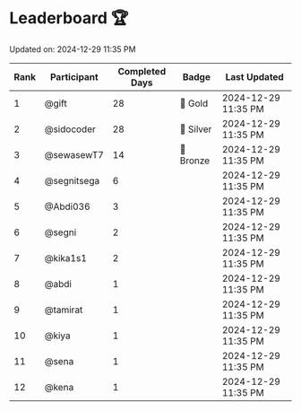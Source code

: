 # Leaderboard 🏆

Updated on: 2024-12-29 11:35 PM

| Rank | Participant       | Completed Days | Badge      | Last Updated         |
|------|-------------------|----------------|------------|----------------------|
| 1    | @gift             | 28             | 🏅 Gold     | 2024-12-29 11:35 PM |
| 2    | @sidocoder        | 28             | 🥈 Silver   | 2024-12-29 11:35 PM |
| 3    | @sewasewT7        | 14             | 🥉 Bronze   | 2024-12-29 11:35 PM |
| 4    | @segnitsega       | 6              |            | 2024-12-29 11:35 PM |
| 5    | @Abdi036          | 3              |            | 2024-12-29 11:35 PM |
| 6    | @segni            | 2              |            | 2024-12-29 11:35 PM |
| 7    | @kika1s1          | 2              |            | 2024-12-29 11:35 PM |
| 8    | @abdi             | 1              |            | 2024-12-29 11:35 PM |
| 9    | @tamirat          | 1              |            | 2024-12-29 11:35 PM |
| 10   | @kiya             | 1              |            | 2024-12-29 11:35 PM |
| 11   | @sena             | 1              |            | 2024-12-29 11:35 PM |
| 12   | @kena             | 1              |            | 2024-12-29 11:35 PM |
